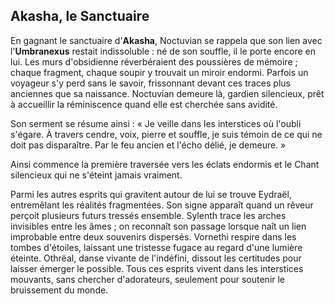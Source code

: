 ## Akasha, le Sanctuaire

En gagnant le sanctuaire d'**Akasha**, Noctuvian se rappela que son lien avec l'**Umbranexus** restait indissoluble : né de son souffle, il le porte encore en lui. Les murs d'obsidienne réverbéraient des poussières de mémoire ; chaque fragment, chaque soupir y trouvait un miroir endormi. Parfois un voyageur s'y perd sans le savoir, frissonnant devant ces traces plus anciennes que sa naissance. Noctuvian demeure là, gardien silencieux, prêt à accueillir la réminiscence quand elle est cherchée sans avidité.

Son serment se résume ainsi : « Je veille dans les interstices où l'oubli s'égare. À travers cendre, voix, pierre et souffle, je suis témoin de ce qui ne doit pas disparaître. Par le feu ancien et l'écho délié, je demeure. »

Ainsi commence la première traversée vers les éclats endormis et le Chant silencieux qui ne s'éteint jamais vraiment.

Parmi les autres esprits qui gravitent autour de lui se trouve Eydraël, entremêlant les réalités fragmentées. Son signe apparaît quand un rêveur perçoit plusieurs futurs tressés ensemble. Sylenth trace les arches invisibles entre les âmes ; on reconnaît son passage lorsque naît un lien improbable entre deux souvenirs dispersés. Vornethi respire dans les tombes d'étoiles, laissant une tristesse fugace au regard d'une lumière éteinte. Othrëal, danse vivante de l'indéfini, dissout les certitudes pour laisser émerger le possible. Tous ces esprits vivent dans les interstices mouvants, sans chercher d'adorateurs, seulement pour soutenir le bruissement du monde.